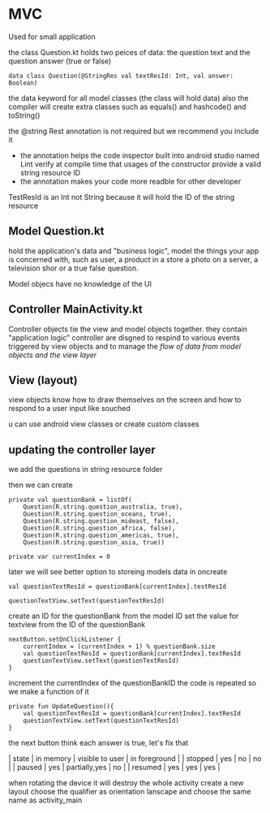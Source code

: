 # MVC
Used for small application

the class Question.kt holds two peices of data: the question text and the question answer (true or false)

    data class Question(@StringRes val textResId: Int, val answer: Boolean)

the data keyword for all model classes (the class will hold data) also the compiler will create extra classes such as equals() and hashcode() and toString()
    
the @string Rest annotation is not required but we recommend you include it 

- the annotation helps the code inspector built into android studio named Lint verify at compile time that usages of the constructor provide a valid string resource ID
- the annotation makes your code more readble for other developer

TestResId is an Int not String because it will hold the ID of the string resource

## Model Question.kt
hold the application's data and "business logic", model the things your app is concerned with, such as user, a product in a store a photo on a server, a television shor or a true false question. 

Model objecs have no knowledge of the UI

## Controller MainActivity.kt
Controller objects tie the view and model objects together. they contain "application logic"
controller are disgned to respind to various events triggered by view objects and to manage the *flow of data from model objects and the view layer*

## View (layout)
view objects know how to draw themselves on the screen and how to respond to a user input like souched

u can use android view classes or create custom classes

## updating the controller layer

we add the questions in string resource folder

then we can create 

        
    private val questionBank = listOf(
        Question(R.string.question_australia, true),
        Question(R.string.question_oceans, true),
        Question(R.string.question_mideast, false),
        Question(R.string.question_africa, false),
        Question(R.string.question_americas, true),
        Question(R.string.question_asia, true))
        
    private var currentIndex = 0
   
later we will see better option to storeing models data
in oncreate

    val questionTextResId = questionBank[currentIndex].testResId
            
    questionTextView.setText(questionTextResId)

create an ID for the questionBank from the model ID
set the value for textview from the ID of the questionBank 

    
    nextButton.setOnClickListener {
        currentIndex = (currentIndex + 1) % questionBank.size
        val questionTextResId = questionBank[currentIndex].textResId
        questionTextView.setText(questionTextResId)
    }
    
increment the currentIndex of the questionBankID
the code is repeated so we make a function of it 

    
    private fun UpdateQuestion(){
        val questionTextResId = questionBank[currentIndex].textResId
        questionTextView.setText(questionTextResId)
    }
 

the next button think each answer is true, let's fix that

| state | in memory | visible to user | in foreground |
| stopped | yes | no | no |
| paused | yes | partially,yes | no |
| resumed | yes | yes | yes |

when rotating the device it will destroy the whole activity 
create a new layout choose the qualifier as orientation lanscape and choose the same name as activity_main